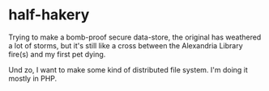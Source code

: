 # half-hakery
Trying to make a bomb-proof secure data-store,  the original has weathered a lot of storms, but it's still like a cross between 
the Alexandria Library fire(s) and my first pet dying.

<puts on Viennese accent and a false beard> Und zo, I want to make some kind of distributed file system.  I'm doing it mostly in PHP.
